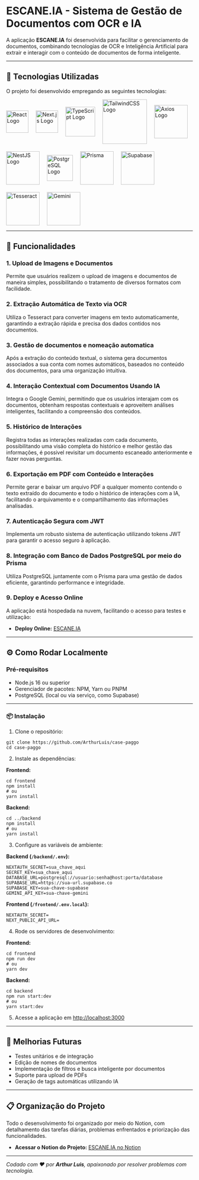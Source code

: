 # ESCANE.IA - Sistema de Gestão de Documentos com OCR e IA

A aplicação **ESCANE.IA** foi desenvolvida para facilitar o gerenciamento de documentos, combinando tecnologias de OCR e Inteligência Artificial para extrair e interagir com o conteúdo de documentos de forma inteligente.

---

## 🔧 Tecnologias Utilizadas

O projeto foi desenvolvido empregando as seguintes tecnologias:

<div style="display: flex; align-items: center; gap: 20px; flex-wrap: wrap;">
  <img src="https://pbs.twimg.com/profile_images/1785867863191932928/EpOqfO6d_400x400.png" alt="React Logo" width="60"/>
    <img src="https://media2.dev.to/dynamic/image/width=1080,height=1080,fit=cover,gravity=auto,format=auto/https%3A%2F%2Fdev-to-uploads.s3.amazonaws.com%2Fuploads%2Farticles%2Fn95iol17gaecwx2rwm2y.jpeg" alt="Next.js Logo" width="60"/>
  <img src="https://www.datocms-assets.com/48401/1628645197-learn-typescript.png" alt="TypeScript Logo" width="80"/>

  <img src="https://encrypted-tbn0.gstatic.com/images?q=tbn:ANd9GcSQGVV8fOc_D2_vxf1_MrxRuPeF3Y1EFAJrxg&s" alt="TailwindCSS Logo" width="120"/>
  <img src="https://www.luisllamas.es/wp-content/uploads/2019/05/axios.png" alt="Axios Logo" width="90"/>
  <img src="https://nestjs.com/img/logo_text.svg" alt="NestJS Logo" width="90"/>
  <img src="https://upload.wikimedia.org/wikipedia/commons/thumb/2/29/Postgresql_elephant.svg/1200px-Postgresql_elephant.svg.png" alt="PostgreSQL Logo" width="70"/>
  <img src="https://cdn.worldvectorlogo.com/logos/prisma-2.svg" alt="Prisma" width="90"/>
  <img src="https://getlogo.net/wp-content/uploads/2020/11/supabase-logo-vector.png" alt="Supabase" width="90"/>
  <img src="https://www.heise.de/download/media/tesseract-ocr/tesseract-ocr_1-1-30.jpg" alt="Tesseract" width="90"/>
  <img src="https://upload.wikimedia.org/wikipedia/commons/thumb/8/8a/Google_Gemini_logo.svg/2560px-Google_Gemini_logo.svg.png" alt="Gemini" width="90"/>
</div>

---

## 🌟 Funcionalidades

### 1. Upload de Imagens e Documentos
Permite que usuários realizem o upload de imagens e documentos de maneira simples, possibilitando o tratamento de diversos formatos com facilidade.

### 2. Extração Automática de Texto via OCR
Utiliza o Tesseract para converter imagens em texto automaticamente, garantindo a extração rápida e precisa dos dados contidos nos documentos.

### 3. Gestão de documentos e nomeação automatica
Após a extração do conteúdo textual, o sistema gera documentos associados a sua conta com nomes automáticos, baseados no conteúdo dos documentos, para uma organização intuitiva.

### 4. Interação Contextual com Documentos Usando IA
Integra o Google Gemini, permitindo que os usuários interajam com os documentos, obtenham respostas contextuais e aproveitem análises inteligentes, facilitando a compreensão dos conteúdos.

### 5. Histórico de Interações
Registra todas as interações realizadas com cada documento, possibilitando uma visão completa do histórico e melhor gestão das informações, é possivel revisitar um documento escaneado anteriormente e fazer novas perguntas.

### 6. Exportação em PDF com Conteúdo e Interações
Permite gerar e baixar um arquivo PDF a qualquer momento contendo o texto extraído do documento e todo o histórico de interações com a IA, facilitando o arquivamento e o compartilhamento das informações analisadas.

### 7. Autenticação Segura com JWT
Implementa um robusto sistema de autenticação utilizando tokens JWT para garantir o acesso seguro à aplicação.

### 8. Integração com Banco de Dados PostgreSQL por meio do Prisma
Utiliza PostgreSQL juntamente com o Prisma para uma gestão de dados eficiente, garantindo performance e integridade.

### 9. Deploy e Acesso Online
A aplicação está hospedada na nuvem, facilitando o acesso para testes e utilização:
- **Deploy Online:** [ESCANE.IA](https://escane-ia-iota.vercel.app/)

---

## ⚙️ Como Rodar Localmente

### Pré-requisitos

- Node.js 16 ou superior
- Gerenciador de pacotes: NPM, Yarn ou PNPM
- PostgreSQL (local ou via serviço, como Supabase)

---

### 📦 Instalação

1. Clone o repositório:

```
git clone https://github.com/ArthurLuis/case-paggo
cd case-paggo
```

2. Instale as dependências:

**Frontend:**

```
cd frontend
npm install
# ou
yarn install
```

**Backend:**

```
cd ../backend
npm install
# ou
yarn install
```

3. Configure as variáveis de ambiente:

**Backend (`/backend/.env`):**

```
NEXTAUTH_SECRET=sua_chave_aqui
SECRET_KEY=sua_chave_aqui
DATABASE_URL=postgresql://usuario:senha@host:porta/database
SUPABASE_URL=https://sua-url.supabase.co
SUPABASE_KEY=sua-chave-supabase
GEMINI_API_KEY=sua-chave-gemini
```

**Frontend (`/frontend/.env.local`):**

```
NEXTAUTH_SECRET=
NEXT_PUBLIC_API_URL=
```

4. Rode os servidores de desenvolvimento:

**Frontend:**

```
cd frontend
npm run dev
# ou
yarn dev
```

**Backend:**

```
cd backend
npm run start:dev
# ou
yarn start:dev
```

5. Acesse a aplicação em [http://localhost:3000](http://localhost:3000)

---

## 📌 Melhorias Futuras

- Testes unitários e de integração
- Edição de nomes de documentos
- Implementação de filtros e busca inteligente por documentos
- Suporte para upload de PDFs
- Geração de tags automáticas utilizando IA

---

## 📋 Organização do Projeto

Todo o desenvolvimento foi organizado por meio do Notion, com detalhamento das tarefas diárias, problemas enfrentados e priorização das funcionalidades.

- **Acessar o Notion do Projeto:** [ESCANE.IA no Notion](https://somber-poppyseed-ad6.notion.site/ESCANE-IA-1b42b5a27fc38083827be293dc3c1ac0?pvs=4)

---

_Codado com ❤️ por **Arthur Luis**, apaixonado por resolver problemas com tecnologia._
